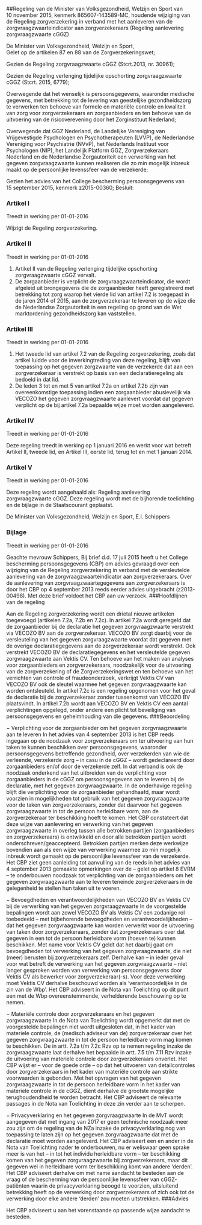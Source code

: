 <meta http-equiv='Content-Type' content='text/html; charset=utf-8' />

##Regeling van de Minister van Volksgezondheid, Welzijn en Sport van 10 november 2015, kenmerk 865607-143589-MC, houdende wijziging van de Regeling zorgverzekering in verband met het aanleveren van de zorgvraagzwaarteindicator aan zorgverzekeraars (Regeling aanlevering zorgvraagzwaarte cGGZ)

De Minister van Volksgezondheid, Welzijn en Sport,  
Gelet op de artikelen 87 en 88 van de Zorgverzekeringswet;

Gezien de Regeling zorgvraagzwaarte cGGZ (Stcrt.2013, nr. 30961);

Gezien de Regeling verlenging tijdelijke opschorting zorgvraagzwaarte cGGZ (Stcrt. 2015, 6779);

Overwegende dat het wenselijk is persoonsgegevens, waaronder medische gegevens, met betrekking tot de levering van geestelijke gezondheidszorg te verwerken ten behoeve van formele en materiële controle en kwaliteit van zorg voor zorgverzekeraars en zorgaanbieders en ten behoeve van de uitvoering van de risicoverevening door het Zorginstituut Nederland;

Overwegende dat GGZ Nederland, de Landelijke Vereniging van Vrijgevestigde Psychologen en Psychotherapeuten (LVVP), de Nederlandse Vereniging voor Psychiatrie (NVvP), het Nederlands Instituut voor Psychologen (NIP), het Landelijk Platform GGZ, Zorgverzekeraars Nederland en de Nederlandse Zorgautoriteit een verwerking van het gegeven zorgvraagzwaarte kunnen realiseren die zo min mogelijk inbreuk maakt op de persoonlijke levenssfeer van de verzekerde;

Gezien het advies van het College bescherming persoonsgegevens van 15 september 2015, kenmerk z2015-00360;
Besluit:    

### Artikel  I  
Treedt in werking per 01-01-2016 

Wijzigt de Regeling zorgverzekering.

### Artikel  II  
Treedt in werking per 01-01-2016 

1.  Artikel II van de Regeling verlenging tijdelijke opschorting zorgvraagzwaarte cGGZ vervalt.   
2.  De zorgaanbieder is verplicht de zorgvraagzwaarteindicator, die wordt afgeleid uit brongegevens die de zorgaanbieder heeft geregistreerd met betrekking tot zorg waarop het vierde lid van artikel 7.2 is toegepast in de jaren 2014 of 2015, aan de zorgverzekeraar te leveren op de wijze die de Nederlandse Zorgautoriteit in een regeling op grond van de Wet marktordening gezondheidszorg kan vaststellen.  

### Artikel  III  
Treedt in werking per 01-01-2016 

1.  Het tweede lid van artikel 7.2 van de Regeling zorgverzekering, zoals dat artikel luidde voor de inwerkingtreding van deze regeling, blijft van toepassing op het gegeven zorgzwaarte van de verzekerde dat aan een zorgverzekeraar is verstrekt op basis van een declaratieregeling als bedoeld in dat lid.   
2.  De leden 3 tot en met 5 van artikel 7.2a en artikel 7.2b zijn van overeenkomstige toepassing indien een zorgaanbieder abusievelijk via VECOZO het gegeven zorgvraagzwaarte aanlevert voordat dat gegeven verplicht op de bij artikel 7.2a bepaalde wijze moet worden aangeleverd.  

### Artikel  IV  
Treedt in werking per 01-01-2016 

Deze regeling treedt in werking op 1 januari 2016 en werkt voor wat betreft Artikel II, tweede lid, en Artikel III, eerste lid, terug tot en met 1 januari 2014. 

### Artikel  V  
Treedt in werking per 01-01-2016 

Deze regeling wordt aangehaald als: Regeling aanlevering zorgvraagzwaarte cGGZ. 
Deze regeling wordt met de bijhorende toelichting en de bijlage in de Staatscourant geplaatst.  

De 
Minister van Volksgezondheid, Welzijn en Sport, 
E.I. Schippers    

### Bijlage  
Treedt in werking per 01-01-2016 

Geachte mevrouw Schippers, Bij brief d.d. 17 juli 2015 heeft u het College bescherming persoonsgegevens (CBP) om advies gevraagd over een wijziging van de Regeling zorgverzekering in verband met de versleutelde aanlevering van de zorgvraagzwaarteindicator aan zorgverzekeraars. Over de aanlevering van zorgvraagzwaartegegevens aan zorgverzekeraars is door het CBP op 4 september 2013 reeds eerder advies uitgebracht (z2013-00498). Met deze brief voldoet het CBP aan uw verzoek. 
###Hoofdlijnen van de regeling

Aan de Regeling zorgverzekering wordt een drietal nieuwe artikelen toegevoegd (artikelen 7.2a, 7.2b en 7.2c). In artikel 7.2a wordt geregeld dat de zorgaanbieder bij de declaratie het gegeven zorgvraagzwaarte verstrekt via VECOZO BV aan de zorgverzekeraar. VECOZO BV zorgt daarbij voor de versleuteling van het gegeven zorgvraagzwaarte voordat dat gegeven met de overige declaratiegegevens aan de zorgverzekeraar wordt verstrekt. Ook verstrekt VECOZO BV de declaratiegegevens en het versleutelde gegeven zorgvraagzwaarte aan Vektis CV. Ten behoeve van het maken van analyses voor zorgaanbieders en zorgverzekeraars, noodzakelijk voor de uitvoering van de zorgverzekering of de Zorgverzekeringswet en ten behoeve van het verrichten van controle of fraudeonderzoek, verkrijgt Vektis CV van VECOZO BV ook de sleutel waarmee het gegeven zorgvraagzwaarte kan worden ontsleuteld. In artikel 7.2c is een regeling opgenomen voor het geval de declaratie bij de zorgverzekeraar zonder tussenkomst van VECOZO BV plaatsvindt. In artikel 7.2b wordt aan VECOZO BV en Vektis CV een aantal verplichtingen opgelegd, onder andere een plicht tot beveiliging van persoonsgegevens en geheimhouding van die gegevens.
###Beoordeling

− Verplichting voor de zorgaanbieder om het gegeven zorgvraagzwaarte aan te leveren In het advies van 4 september 2013 is het CBP reeds ingegaan op de noodzaak voor zorgverzekeraars om ter uitvoering van hun taken te kunnen beschikken over persoonsgegevens, waaronder persoonsgegevens betreffende gezondheid, over verzekerden van wie de verleende, verzekerde zorg – in casu in de cGGZ – wordt gedeclareerd door zorgaanbieders en/of door de verzekerde zelf. In dat verband is ook de noodzaak onderkend van het uitbreiden van de verplichting voor zorgaanbieders in de cGGZ om persoonsgegevens aan te leveren bij de declaratie, met het gegeven zorgvraagzwaarte. In de onderhavige regeling blijft die verplichting voor de zorgaanbieder gehandhaafd, maar wordt voorzien in mogelijkheden tot gebruik van het gegeven zorgvraagzwaarte voor de taken van zorgverzekeraars, zonder dat daarvoor het gegeven zorgvraagzwaarte in tot de persoon herleidbare vorm, aan de zorgverzekeraar ter beschikking hoeft te komen. Het CBP constateert dat deze wijze van aanlevering en verwerking van het gegeven zorgvraagzwaarte in overleg tussen alle betrokken partijen (zorgaanbieders en zorgverzekeraars) is ontwikkeld en door alle betrokken partijen wordt onderschreven/geaccepteerd. Betrokken partijen merken deze werkwijze bovendien aan als een wijze van verwerking waarmee zo min mogelijk inbreuk wordt gemaakt op de persoonlijke levenssfeer van de verzekerde. Het CBP ziet geen aanleiding tot aanvulling van de reeds in het advies van 4 september 2013 gemaakte opmerkingen over de – gelet op artikel 8 EVRM – te onderbouwen noodzaak tot verplichting van de zorgaanbieders om het gegeven zorgvraagzwaarte aan te leveren teneinde zorgverzekeraars in de gelegenheid te stellen hun taken uit te voeren. 

− Bevoegdheden en verantwoordelijkheden van VECOZO BV en Vektis CV bij de verwerking van het gegeven zorgvraagzwaarte In de voorgestelde bepalingen wordt aan zowel VECOZO BV als Vektis CV een zodanige rol toebedeeld – met bijbehorende bevoegdheden en verantwoordelijkheden – dat het gegeven zorgvraagzwaarte kan worden verwerkt voor de uitvoering van taken door zorgverzekeraars, zonder dat zorgverzekeraars over dat gegeven in een tot de persoon herleidbare vorm (hoeven te) kunnen beschikken. Met name voor Vektis CV geldt dat het daarbij gaat om bevoegdheden tot verwerking van het gegeven zorgvraagzwaarte, die niet (meer) berusten bij zorgverzekeraars zelf. Derhalve kan – in ieder geval voor wat betreft de verwerking van het gegeven zorgvraagzwaarte – niet langer gesproken worden van verwerking van persoonsgegevens door Vektis CV als bewerker voor zorgverzekeraar(-s). Voor deze verwerking moet Vektis CV derhalve beschouwd worden als ‘verantwoordelijke in de zin van de Wbp’. Het CBP adviseert in de Nota van Toelichting op dit punt een met de Wbp overeenstemmende, verhelderende beschouwing op te nemen.

− Materiële controle door zorgverzekeraars en het gegeven zorgvraagzwaarte In de Nota van Toelichting wordt opgemerkt dat met de voorgestelde bepalingen niet wordt uitgesloten dat, in het kader van materiele controle, de (medisch adviseur van de) zorgverzekeraar over het gegeven zorgvraagzwaarte in tot de persoon herleidbare vorm mag komen te beschikken. De in artt. 7.2a t/m 7.2c Rzv op te nemen regeling inzake de zorgvraagzwaarte laat derhalve het bepaalde in artt. 7.5 t/m 7.11 Rzv inzake de uitvoering van materiele controle door zorgverzekeraars onverlet. Het CBP wijst er – voor de goede orde – op dat het uitvoeren van detailcontroles door zorgverzekeraars in het kader van materiële controle aan strikte voorwaarden is gebonden. Met het opvragen van het gegeven zorgvraagzwaarte in tot de persoon herleidbare vorm in het kader van materiele controle in de cGGZ, dient derhalve de grootste mogelijke terughoudendheid te worden betracht. Het CBP adviseert de relevante passages in de Nota van Toelichting in deze zin verder aan te scherpen.

− Privacyverklaring en het gegeven zorgvraagzwaarte In de MvT wordt aangegeven dat met ingang van 2017 er geen technische noodzaak meer zou zijn om de regeling van de NZa inzake de privacyverklaring nog van toepassing te laten zijn op het gegeven zorgvraagzwaarte dat met de declaratie moet worden aangeleverd. Het CBP adviseert een en ander in de Nota van Toelichting nader te onderbouwen, nu er weliswaar geen sprake meer is van het – in tot het individu herleidbare vorm – ter beschikking komen van het gegeven zorgvraagzwaarte bij zorgverzekeraars, maar dit gegeven wel in herleidbare vorm ter beschikking komt van andere ‘derden’. Het CBP adviseert derhalve om met name aandacht te besteden aan de vraag of de bescherming van de persoonlijke levenssfeer van cGGZ- patiënten waarin de privacyverklaring beoogd te voorzien, uitsluitend betrekking heeft op de verwerking door zorgverzekeraars of zich ook tot de verwerking door elke andere ‘derden’ zou moeten uitstrekken. 
###Advies

Het CBP adviseert u aan het vorenstaande op passende wijze aandacht te besteden. 
